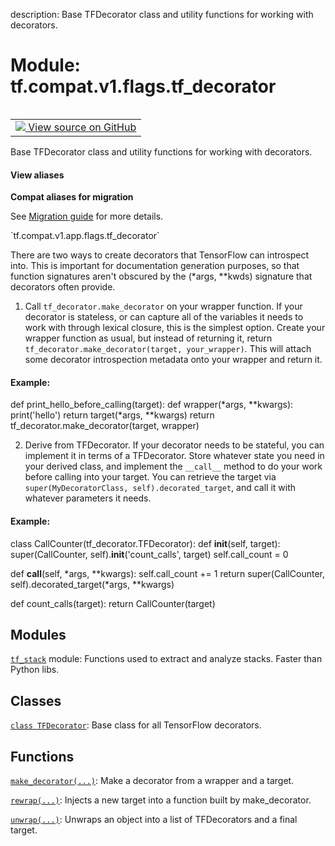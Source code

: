 description: Base TFDecorator class and utility functions for working with decorators.

<div itemscope itemtype="http://developers.google.com/ReferenceObject">
<meta itemprop="name" content="tf.compat.v1.flags.tf_decorator" />
<meta itemprop="path" content="Stable" />
</div>

# Module: tf.compat.v1.flags.tf_decorator

<!-- Insert buttons and diff -->

<table class="tfo-notebook-buttons tfo-api nocontent" align="left">
<td>
  <a target="_blank" href="https://github.com/tensorflow/tensorflow/blob/r2.4/tensorflow/python/util/tf_decorator.py">
    <img src="https://www.tensorflow.org/images/GitHub-Mark-32px.png" />
    View source on GitHub
  </a>
</td>
</table>



Base TFDecorator class and utility functions for working with decorators.

<section class="expandable">
  <h4 class="showalways">View aliases</h4>
  <p>
<b>Compat aliases for migration</b>
<p>See
<a href="https://www.tensorflow.org/guide/migrate">Migration guide</a> for
more details.</p>
<p>`tf.compat.v1.app.flags.tf_decorator`</p>
</p>
</section>


There are two ways to create decorators that TensorFlow can introspect into.
This is important for documentation generation purposes, so that function
signatures aren't obscured by the (*args, **kwds) signature that decorators
often provide.

1. Call `tf_decorator.make_decorator` on your wrapper function. If your
decorator is stateless, or can capture all of the variables it needs to work
with through lexical closure, this is the simplest option. Create your wrapper
function as usual, but instead of returning it, return
`tf_decorator.make_decorator(target, your_wrapper)`. This will attach some
decorator introspection metadata onto your wrapper and return it.

#### Example:


def print_hello_before_calling(target):
  def wrapper(*args, **kwargs):
    print('hello')
    return target(*args, **kwargs)
  return tf_decorator.make_decorator(target, wrapper)


2. Derive from TFDecorator. If your decorator needs to be stateful, you can
implement it in terms of a TFDecorator. Store whatever state you need in your
derived class, and implement the `__call__` method to do your work before
calling into your target. You can retrieve the target via
`super(MyDecoratorClass, self).decorated_target`, and call it with whatever
parameters it needs.

#### Example:


class CallCounter(tf_decorator.TFDecorator):
  def __init__(self, target):
    super(CallCounter, self).__init__('count_calls', target)
    self.call_count = 0

  def __call__(self, *args, **kwargs):
    self.call_count += 1
    return super(CallCounter, self).decorated_target(*args, **kwargs)

def count_calls(target):
  return CallCounter(target)


## Modules

[`tf_stack`](../../../../tf/compat/v1/flags/tf_decorator/tf_stack.md) module: Functions used to extract and analyze stacks.  Faster than Python libs.

## Classes

[`class TFDecorator`](../../../../tf/compat/v1/flags/tf_decorator/TFDecorator.md): Base class for all TensorFlow decorators.

## Functions

[`make_decorator(...)`](../../../../tf/compat/v1/flags/tf_decorator/make_decorator.md): Make a decorator from a wrapper and a target.

[`rewrap(...)`](../../../../tf/compat/v1/flags/tf_decorator/rewrap.md): Injects a new target into a function built by make_decorator.

[`unwrap(...)`](../../../../tf/compat/v1/flags/tf_decorator/unwrap.md): Unwraps an object into a list of TFDecorators and a final target.

